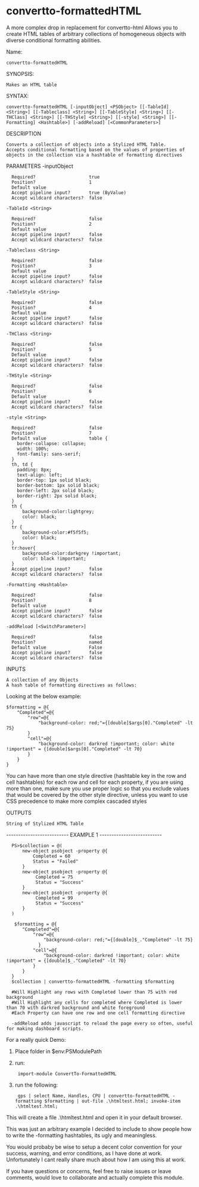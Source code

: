 # convertto-formattedHTML 

A more complex drop in replacement for convertto-html
Allows you to create HTML tables of arbitrary collections of homogeneous objects with diverse conditional formatting abilities.
  
  Name:
  
    convertto-formattedHTML

  SYNOPSIS:
    
    Makes an HTML table


  SYNTAX:
      
    convertto-formattedHTML [-inputObject] <PSObject> [[-TableId] <String>] [[-Tableclass] <String>] [[-TableStyle] <String>] [[-THClass] <String>] [[-THStyle] <String>] [[-style] <String>] [[-Formatting] <Hashtable>] [-addReload] [<CommonParameters>]


  DESCRIPTION
    
    Converts a collection of objects into a Stylized HTML Table.
    Accepts conditional formatting based on the values of properties of objects in the collection via a hashtable of formatting directives


  PARAMETERS
    -inputObject <PSObject>

      Required?                    true
      Position?                    1
      Default value                
      Accept pipeline input?       true (ByValue)
      Accept wildcard characters?  false

    -TableId <String>

      Required?                    false
      Position?                    2
      Default value                
      Accept pipeline input?       false
      Accept wildcard characters?  false

    -Tableclass <String>

      Required?                    false
      Position?                    3
      Default value                
      Accept pipeline input?       false
      Accept wildcard characters?  false

    -TableStyle <String>

      Required?                    false
      Position?                    4
      Default value                
      Accept pipeline input?       false
      Accept wildcard characters?  false

    -THClass <String>

      Required?                    false
      Position?                    5
      Default value                
      Accept pipeline input?       false
      Accept wildcard characters?  false

    -THStyle <String>

      Required?                    false
      Position?                    6
      Default value                
      Accept pipeline input?       false
      Accept wildcard characters?  false

    -style <String>

      Required?                    false
      Position?                    7
      Default value                table {
        border-collapse: collapse;
        width: 100%;
        font-family: sans-serif;
      }
      th, td {
        padding: 8px;
        text-align: left;
        border-top: 1px solid black;
        border-bottom: 1px solid black;
        border-left: 2px solid black;
        border-right: 2px solid black;
      }
      th {
          background-color:lightgrey;
          color: black;
      }
      tr {
          background-color:#f5f5f5;
          color: black;
      }
      tr:hover{
          background-color:darkgrey !important;
          color: black !important;
      }
      Accept pipeline input?       false
      Accept wildcard characters?  false

    -Formatting <Hashtable>

      Required?                    false
      Position?                    8
      Default value                
      Accept pipeline input?       false
      Accept wildcard characters?  false

    -addReload [<SwitchParameter>]

      Required?                    false
      Position?                    named
      Default value                False
      Accept pipeline input?       false
      Accept wildcard characters?  false

  INPUTS
    
    A collection of any Objects
    A hash table of formatting directives as follows:


Looking at the below example:

    $formatting = @{
        "Completed"=@{
            "row"=@{
                "background-color: red;"={[double]$args[0]."Completed" -lt 75}
            }
            "cell"=@{
                "background-color: darkred !important; color: white !important" = {[double]$args[0]."Completed" -lt 70}
            }
        }
    }

  You can have more than one style directive (hashtable key in the row and cell hashtables) for each row and cell for each property, 
  if you are using more than one, make sure you use proper logic so that you exclude values that would be covered by the other style directive, unless you want to use CSS precedence to make more complex cascaded styles

  OUTPUTS
  
    String of Stylized HTML Table


-------------------------- EXAMPLE 1 --------------------------

      PS>$collection = @(
          new-object psobject -property @{
              Completed = 60
              Status = "Failed"    
          }
          new-object psobject -property @{
               Completed = 75
               Status = "Success"    
          }
          new-object psobject -property @{
               Completed = 99
               Status = "Success"    
          }
      )
      
       $formatting = @{
          "Completed"=@{
              "row"=@{
                  "background-color: red;"={[double]$_."Completed" -lt 75}
                }
              "cell"=@{
                  "background-color: darkred !important; color: white !important" = {[double]$_."Completed" -lt 70}
              }
          }
      }
      $collection | convertto-formattedHTML -formatting $formatting 

      #Will Highlight any rows with Completed lower than 75 with red background
      #Will Highlight any cells for completed where Completed is lower than 70 with darkred background and white foreground
      #Each Property can have one row and one cell formatting directive

      -addReload adds javascript to reload the page every so often, useful for making dashboard scripts.

For a really quick Demo:

  1) Place folder in $env:PSModulePath

  2) run:

          import-module ConvertTo-FormattedHTML

  3) run the following:

          gps | select Name, Handles, CPU | convertto-formattedHTML -formatting $formatting | out-file .\htmltest.html; invoke-item .\htmltest.html;

This will create a file .\htmltest.html and open it in your default browser.

This was just an arbitrary example I decided to include to show people how to write the -formatting hashtables, its ugly and meaningless.

You would probaby be wise to setup a decent color convention for your success, warning, and error conditions, as I have done at work. Unfortunately I cant really share much about how I am using this at work.

If you have questions or concerns, feel free to raise issues or leave comments, would love to collaborate and actually complete this module.
